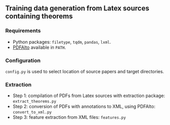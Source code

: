## Training data generation from Latex sources containing theorems

### Requirements

* Python packages: `filetype`, `tqdm`, `pandas`, `lxml`.
* [PDFAlto](https://github.com/kermitt2/pdfalto) available in `PATH`.

### Configuration

`config.py` is used to select location of source papers and target directories.

### Extraction

* Step 1: compilation of PDFs from Latex sources with extraction package: `extract_theorems.py`
* Step 2: conversion of PDFs with annotations to XML, using PDFAlto: `convert_to_xml.py`
* Step 3: feature extraction from XML files: `features.py`